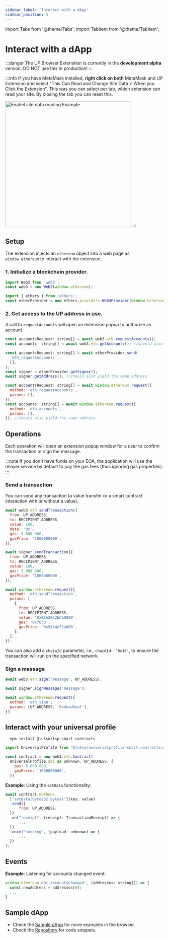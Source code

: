 ```yaml
---
sidebar_label: 'Interact with a dApp'
sidebar_position: 3
---
```


import Tabs from '@theme/Tabs';
import TabItem from '@theme/TabItem';

# Interact with a dApp

:::danger
The UP Browser Extenstion is currently in the **development alpha** version. DO NOT use this in production!
:::

:::info
If you have MetaMask installed, **right click on both** MetaMask and UP Extension and select "This Can Read and Change Site Data > When you Click the Extension". This was you can select per tab, which extension can read your site. By closing the tab you can reset this.

<img width="400" alt="Enabel site data reading Example" src="https://user-images.githubusercontent.com/232662/192822200-392b19f1-321b-4a59-928a-f71876bec6f3.png">
:::


## Setup

The extension injects an `ethereum` object into a web page as `window.ethereum` to interact with the extension.

### 1. Initialize a blockchain provider.

<Tabs>
  <TabItem value="web3" label="web3">

```js
import Web3 from 'web3';
const web3 = new Web3(window.ethereum);
```

  </TabItem>
  <TabItem value="etherjs" label="etherjs">

```js
import { ethers } from 'ethers';
const etherProvider = new ethers.providers.Web3Provider(window.ethereum);
```

  </TabItem>
</Tabs>

### 2. Get access to the UP address in use.

A call to `requestAccounts` will open an extension popup to authorize an account.

<Tabs>
  <TabItem value="web3" label="web3">

```js
const accountsRequest: string[] = await web3.eth.requestAccounts();
const accounts: string[] = await web3.eth.getAccounts(); //should also yield the same address
```

  </TabItem>
  <TabItem value="etherjs" label="etherjs">

```js
const accountsRequest: string[] = await etherProvider.send(
  'eth_requestAccounts',
  [],
);
const signer = etherProvider.getSigner();
await signer.getAddress(); //should also yield the same address
```

  </TabItem>
  <TabItem value="raw" label="raw">

```js
const accountsRequest: string[] = await window.ethereum.request({
  method: 'eth_requestAccounts',
  params: [],
});
const accounts: string[] = await window.ethereum.request({
  method: 'eth_accounts',
  params: [],
}); //should also yield the same address
```

  </TabItem>
</Tabs>

## Operations

Each operation will open an extension popup window for a user to confirm the transaction or sign the message.

:::note
If you don't have funds on your EOA, the application will use the relayer service by default to pay the gas fees (thus ignoring gas properties).
:::

### Send a transaction

You can send any transaction (a value transfer or a smart contract interaction with or without a value).

<Tabs>
  <TabItem value="web3" label="web3">

```js
await web3.eth.sendTransaction({
  from: UP_ADDRESS,
  to: RECIPIENT_ADDRESS,
  value: 100,
  data: '0x',
  gas: 5_000_000,
  gasPrice: '1000000000',
});
```

  </TabItem>
  <TabItem value="etherjs" label="etherjs">

```js
await signer.sendTransaction({
  from: UP_ADDRESS,
  to: RECIPIENT_ADDRESS,
  value: 100,
  gas: 5_000_000,
  gasPrice: '1000000000',
});
```

  </TabItem>
  <TabItem value="raw" label="raw">

```js
await window.ethereum.request({
  method: 'eth_sendTransaction',
  params: [
    {
      from: UP_ADDRESS,
      to: RECIPIENT_ADDRESS,
      value: '0xB1A2BC2EC50000',
      gas: '0x76c0',
      gasPrice: '0x9184e72a000',
    },
  ],
});
```

  </TabItem>
</Tabs>

You can also add a `chainId` parameter, i.e., `chaidId: '0x16'`, to ensure the transaction will run on the specified network.

### Sign a message

<Tabs>
  <TabItem value="web3" label="web3">

```js
await web3.eth.sign('message', UP_ADDRESS);
```

  </TabItem>
  <TabItem value="etherjs" label="etherjs">

```js
await signer.signMessage('message');
```

  </TabItem>
  <TabItem value="raw" label="raw">

```js
await window.ethereum.request({
  method: 'eth_sign',
  params: [UP_ADDRESS, '0xdeadbeaf'],
});
```

  </TabItem>
</Tabs>

## Interact with your universal profile

```shell
  npm install @lukso/lsp-smart-contracts
```

```js
import UniversalProfile from "@lukso/universalprofile-smart-contracts/artifacts/UniversalProfile.json";

const contract = new web3.eth.Contract(
  UniversalProfile.abi as unknown, UP_ADDRESS, {
    gas: 5_000_000,
    gasPrice: '1000000000',
  })
```

**Example**: Using the `setData` functionality:

```js
await contract.methods
  ["setData(bytes32,bytes)"](key, value)
  .send({
      from: UP_ADDRESS,
  })
  .on("receipt", (receipt: TransactionReceipt) => {
      ...
  })
  .once("sending", (payload: unknown) => {
      ...
  })
);
```

## Events

**Example**: Listening for accounts changed event:

<Tabs>
  <TabItem value="web3" label="web3">

```js
window.ethereum.on('accountsChanged', (addresses: string[]) => {
  const newAddress = addresses[0];
  ...
}
```

  </TabItem>
</Tabs>

## Sample dApp

- Check the [Sample dApp](https://up-sample-web-app.staging.lukso.dev/) for more examples in the browser.
- Check the [Repository](https://github.com/lukso-network/universalprofile-sample-web-app) for code snippets.
